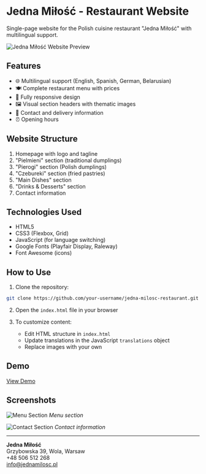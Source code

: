 # Jedna Miłość - Restaurant Website

Single-page website for the Polish cuisine restaurant "Jedna Miłość" with multilingual support.

![Jedna Miłość Website Preview](https://images.unsplash.com/photo-1517248135467-4c7edcad34c4?ixlib=rb-4.0.3&ixid=M3wxMjA3fDB8MHxwaG90by1wYWdlfHx8fGVufDB8fHx8fA%3D%3D&auto=format&fit=crop&w=1470&q=80)

## Features

- 🌐 Multilingual support (English, Spanish, German, Belarusian)
- 🍽️ Complete restaurant menu with prices
- 📱 Fully responsive design
- 🖼️ Visual section headers with thematic images
- 📍 Contact and delivery information
- ⏰ Opening hours

## Website Structure

1. Homepage with logo and tagline
2. "Pielmieni" section (traditional dumplings)
3. "Pierogi" section (Polish dumplings)
4. "Czebureki" section (fried pastries)
5. "Main Dishes" section
6. "Drinks & Desserts" section
7. Contact information

## Technologies Used

- HTML5
- CSS3 (Flexbox, Grid)
- JavaScript (for language switching)
- Google Fonts (Playfair Display, Raleway)
- Font Awesome (icons)

## How to Use

1. Clone the repository:
```bash
git clone https://github.com/your-username/jedna-milosc-restaurant.git
```

2. Open the `index.html` file in your browser

3. To customize content:
   - Edit HTML structure in `index.html`
   - Update translations in the JavaScript `translations` object
   - Replace images with your own

## Demo

[View Demo](https://your-demo-link.com)

## Screenshots

![Menu Section](https://images.unsplash.com/photo-1626082927389-6cd097cee6a6?ixlib=rb-4.0.3&ixid=M3wxMjA3fDB8MHxwaG90by1wYWdlfHx8fGVufDB8fHx8fA%3D%3D&auto=format&fit=crop&w=1470&q=80)
*Menu section*

![Contact Section](https://images.unsplash.com/photo-1550966871-3ed3cdb5ed0c?ixlib=rb-4.0.3&ixid=M3wxMjA3fDB8MHxwaG90by1wYWdlfHx8fGVufDB8fHx8fA%3D%3D&auto=format&fit=crop&w=1470&q=80)
*Contact information*


---

**Jedna Miłość**  
Grzybowska 39, Wola, Warsaw  
+48 506 512 268  
info@jednamilosc.pl